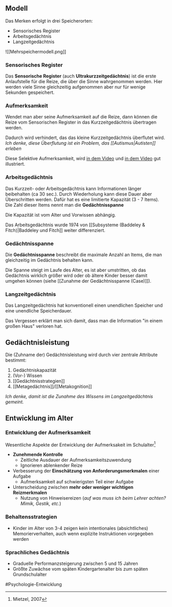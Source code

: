 ## Modell
Das Merken erfolgt in drei Speicherorten: 
- Sensorisches Register
- Arbeitsgedächtnis
- Langzeitgedächtnis

![[Mehrspeichermodell.png]]


### Sensorisches Register
Das **Sensorische Register** (auch **Ultrakurzzeitgedächtnis**) ist die erste Anlaufstelle für die Reize, die über die Sinne wahrgenommen werden. Hier werden viele Sinne gleichzeitig aufgenommen aber nur für wenige Sekunden gespeichert. 

### Aufmerksamkeit
Wendet man aber seine Aufmerksamkeit auf die Reize, dann können die Reize vom Sensorischen Register in das Kurzzeitgedächtnis übertragen werden.

Dadurch wird verhindert, das das kleine Kurzzeitgedächtnis überflutet wird.
*Ich denke, diese Überflutung ist ein Problem, das [[Autismus|Autisten]] erleben*

Diese Selektive Aufmerksamkeit, wird [in dem Video](https://www.youtube.com/watch?v=vJG698U2Mvo) und [in dem Video](https://www.youtube.com/watch?v=_bnnmWYI0lM) gut illustriert.

### Arbeitsgedächtnis
Das Kurzzeit- oder Arbeitsgedächtnis kann Informationen länger beibehalten (ca 30 sec.). Durch Wiederholung kann diese Dauer aber Überschritten werden.
Dafür hat es eine limitierte Kapazität (3 - 7 Items). Die Zahl dieser Items nennt man die **Gedächtnisspanne**

Die Kapazität ist vom Alter und Vorwissen abhängig.

Das Arbeitsgedächtnis wurde 1974 von [[Subsysteme (Baddeley & Fitch)|Baddeley und Fitch]] weiter differenziert.

### Gedächtnisspanne
Die **Gedächtnisspanne** beschreibt die maximale Anzahl an Items, die man gleichzeitig im Gedächtnis behalten kann.

Die Spanne steigt im Laufe des Alter, es ist aber umstritten, ob das Gedächtnis wirklich größer wird oder ob ältere Kinder besser damit umgehen können (siehe [[Zunahme der Gedächtnisspanne (Case)]]). 

### Langzeitgedächtnis
Das Langzeitgedächtnis hat konventionell einen unendlichen Speicher und eine unendliche Speicherdauer.

Das Vergessen erklärt man sich damit, dass man die Information "in einem großen Haus" verloren hat.




## Gedächtnisleistung
Die (Zuhname der) Gedächtnisleistung wird durch vier zentrale Attribute bestimmt:
1. Gedächtniskapazität
2. (Vor-) Wissen
3. [[Gedächtnisstrategien]]
4. [[Metagedächtnis]]/[[Metakognition]]

*Ich denke, damit ist die Zunahme des Wissens im Langzeitgedächtnis gemeint.*

## Entwicklung im Alter
### Entwicklung der Aufmerksamkeit
Wesentliche Aspekte der Entwicklung der Aufmerksakeit im Schulalter[^1]
- **Zunehmende Kontrolle**
	- Zeitliche Ausdauer der Aufmerksamkeitszuwendung
	- Ignorieren ablenkender Reize
- Verbesserung der **Einschätzung von Anforderungsmerkmalen** einer Aufgabe
	- Aufmerksamkeit auf schwierigsten Teil einer Aufgabe
- Unterscheidung zwischen **mehr oder weniger wichtigen Reizmerkmalen**
	- Nutzung von Hinweisereizen (*auf was muss ich beim Lehrer achten? Mimik, Gestik, etc.*)

### Behaltensstrategien
- Kinder im Alter von 3-4 zeigen kein intentionales (absichtliches) Memorierverhalten, auch wenn explizite Instruktionen vorgegeben werden

### Sprachliches Gedächtnis
- Graduelle Performanzsteigerung zwischen 5 und 15 Jahren
- Größte Zuwächse vom späten Kindergartenalter bis zum späten Grundschulalter



#Psychologie-Entwicklung 

[^1]: Mietzel, 2007 